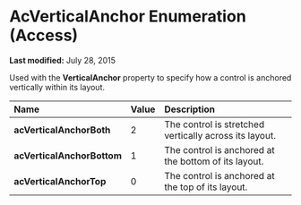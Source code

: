 
# AcVerticalAnchor Enumeration (Access)

 **Last modified:** July 28, 2015

Used with the  **VerticalAnchor** property to specify how a control is anchored vertically within its layout.


|**Name**|**Value**|**Description**|
|:-----|:-----|:-----|
| **acVerticalAnchorBoth**|2|The control is stretched vertically across its layout.|
| **acVerticalAnchorBottom**|1|The control is anchored at the bottom of its layout.|
| **acVerticalAnchorTop**|0|The control is anchored at the top of its layout.|

